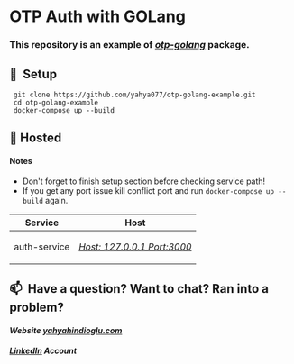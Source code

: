 # OTP Auth with GOLang

### This repository is an example of *[otp-golang](https://github.com/yahya077/otp-golang)* package.

## 🚀&nbsp; Setup

```
 git clone https://github.com/yahya077/otp-golang-example.git
 cd otp-golang-example
 docker-compose up --build
```

## 🔌 Hosted
#### Notes
* Don't forget to finish setup section before checking service path!
* If you get any port issue kill conflict port and run `docker-compose up --build` again.

<table class="table">
    <thead>
    <tr>
        <th rowspan="3">Service</th>
        <th rowspan="3">Host</th>
    </tr>
    </thead>
    <tbody>
    <tr>
        <td>auth-service</td>
        <td>

*[Host: 127.0.0.1 Port:3000](http://127.0.0.1:3000/)*

</td>
    </tr>
    </tbody>
</table>

## 📫&nbsp; Have a question? Want to chat? Ran into a problem?

#### *Website [yahyahindioglu.com](https://yahyahindioglu.com)*

#### *[LinkedIn](https://www.linkedin.com/in/yahyahindioglu/) Account*